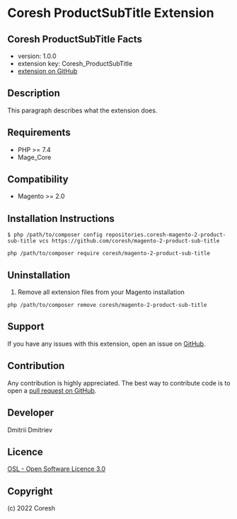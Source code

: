 Coresh ProductSubTitle Extension
=====================
Coresh ProductSubTitle
Facts
-----
- version: 1.0.0
- extension key: Coresh_ProductSubTitle
- [extension on GitHub](https://github.com/coresh/magento-2-product-sub-title)

Description
-----------
This paragraph describes what the extension does.

Requirements
------------
- PHP >= 7.4
- Mage_Core

Compatibility
-------------
- Magento >= 2.0

Installation Instructions
-------------------------
```
$ php /path/to/composer config repositories.coresh-magento-2-product-sub-title vcs https://github.com/coresh/magento-2-product-sub-title
```

```
php /path/to/composer require coresh/magento-2-product-sub-title
```

Uninstallation
--------------
1. Remove all extension files from your Magento installation
```
php /path/to/composer remove coresh/magento-2-product-sub-title
```

Support
-------
If you have any issues with this extension, open an issue on [GitHub](https://github.com/coresh/magento-2-product-sub-title/issues).

Contribution
------------
Any contribution is highly appreciated. The best way to contribute code is to open a [pull request on GitHub](https://help.github.com/articles/using-pull-requests).

Developer
---------
Dmitrii Dmitriev

Licence
-------
[OSL - Open Software Licence 3.0](http://opensource.org/licenses/osl-3.0.php)

Copyright
---------
(c) 2022 Coresh
